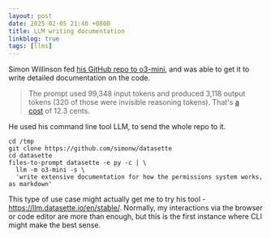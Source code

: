 ```yaml
---
layout: post
date: 2025-02-05 21:40 +0800
title: LLM writing documentation
linkblog: true
tags: [llms]
---
```


Simon Willinson fed [his GitHub repo to o3-mini](https://simonwillison.net/2025/Feb/5/o3-mini-documentation/), and was able to get it to write detailed documentation on the code. 

> The prompt used 99,348 input tokens and produced 3,118 output tokens (320 of those were invisible reasoning tokens). That's [a cost](https://tools.simonwillison.net/llm-prices) of 12.3 cents.

He used his command line tool LLM, to send the whole repo to it. 

```shell
cd /tmp
git clone https://github.com/simonw/datasette
cd datasette
files-to-prompt datasette -e py -c | \
  llm -m o3-mini -s \
  'write extensive documentation for how the permissions system works, as markdown'
```

This type of use case might actually get me to try his tool - https://llm.datasette.io/en/stable/. Normally, my interactions via the browser or code editor are more than enough, but this is the first instance where CLI might make the best sense. 